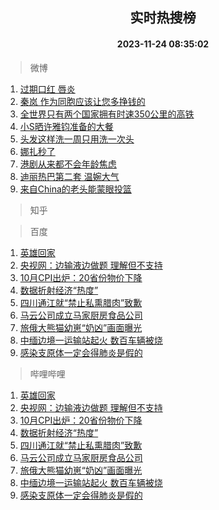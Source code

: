 <div align="center"><h2>实时热搜榜</h2><h4>2023-11-24 08:35:02</h4></div>

> 微博  

1. [过期口红 唇炎](https://s.weibo.com/weibo?q=%E8%BF%87%E6%9C%9F%E5%8F%A3%E7%BA%A2%20%E5%94%87%E7%82%8E&t=31&band_rank=1&Refer=top)<br />
2. [秦岚 作为同胞应该让您多挣钱的](https://s.weibo.com/weibo?q=%E7%A7%A6%E5%B2%9A%20%E4%BD%9C%E4%B8%BA%E5%90%8C%E8%83%9E%E5%BA%94%E8%AF%A5%E8%AE%A9%E6%82%A8%E5%A4%9A%E6%8C%A3%E9%92%B1%E7%9A%84&t=31&band_rank=2&Refer=top)<br />
3. [全世界只有两个国家拥有时速350公里的高铁](https://s.weibo.com/weibo?q=%23%E5%85%A8%E4%B8%96%E7%95%8C%E5%8F%AA%E6%9C%89%E4%B8%A4%E4%B8%AA%E5%9B%BD%E5%AE%B6%E6%8B%A5%E6%9C%89%E6%97%B6%E9%80%9F350%E5%85%AC%E9%87%8C%E7%9A%84%E9%AB%98%E9%93%81%23&t=31&band_rank=3&Refer=top)<br />
4. [小S晒许雅钧准备的大餐](https://s.weibo.com/weibo?q=%23%E5%B0%8FS%E6%99%92%E8%AE%B8%E9%9B%85%E9%92%A7%E5%87%86%E5%A4%87%E7%9A%84%E5%A4%A7%E9%A4%90%23&t=31&band_rank=4&Refer=top)<br />
5. [头发这样洗一周只用洗一次头](https://s.weibo.com/weibo?q=%E5%A4%B4%E5%8F%91%E8%BF%99%E6%A0%B7%E6%B4%97%E4%B8%80%E5%91%A8%E5%8F%AA%E7%94%A8%E6%B4%97%E4%B8%80%E6%AC%A1%E5%A4%B4&t=31&band_rank=5&Refer=top)<br />
6. [娜扎秒了](https://s.weibo.com/weibo?q=%E5%A8%9C%E6%89%8E%E7%A7%92%E4%BA%86&t=31&band_rank=6&Refer=top)<br />
7. [港剧从来都不会年龄焦虑](https://s.weibo.com/weibo?q=%23%E6%B8%AF%E5%89%A7%E4%BB%8E%E6%9D%A5%E9%83%BD%E4%B8%8D%E4%BC%9A%E5%B9%B4%E9%BE%84%E7%84%A6%E8%99%91%23&t=31&band_rank=7&Refer=top)<br />
8. [迪丽热巴第二套 温婉大气](https://s.weibo.com/weibo?q=%E8%BF%AA%E4%B8%BD%E7%83%AD%E5%B7%B4%E7%AC%AC%E4%BA%8C%E5%A5%97%20%E6%B8%A9%E5%A9%89%E5%A4%A7%E6%B0%94&t=31&band_rank=8&Refer=top)<br />
9. [来自China的老头能蒙眼投篮](https://s.weibo.com/weibo?q=%23%E6%9D%A5%E8%87%AAChina%E7%9A%84%E8%80%81%E5%A4%B4%E8%83%BD%E8%92%99%E7%9C%BC%E6%8A%95%E7%AF%AE%23&t=31&band_rank=9&Refer=top)<br />

> 知乎  


> 百度  

1. [英雄回家](https://www.baidu.com/s?wd=%E8%8B%B1%E9%9B%84%E5%9B%9E%E5%AE%B6&sa=fyb_news&rsv_dl=fyb_news)<br />
2. [央视网：边输液边做题 理解但不支持](https://www.baidu.com/s?wd=%E5%A4%AE%E8%A7%86%E7%BD%91%EF%BC%9A%E8%BE%B9%E8%BE%93%E6%B6%B2%E8%BE%B9%E5%81%9A%E9%A2%98+%E7%90%86%E8%A7%A3%E4%BD%86%E4%B8%8D%E6%94%AF%E6%8C%81&sa=fyb_news&rsv_dl=fyb_news)<br />
3. [10月CPI出炉：20省份物价下降](https://www.baidu.com/s?wd=10%E6%9C%88CPI%E5%87%BA%E7%82%89%EF%BC%9A20%E7%9C%81%E4%BB%BD%E7%89%A9%E4%BB%B7%E4%B8%8B%E9%99%8D&sa=fyb_news&rsv_dl=fyb_news)<br />
4. [数据折射经济“热度”](https://www.baidu.com/s?wd=%E6%95%B0%E6%8D%AE%E6%8A%98%E5%B0%84%E7%BB%8F%E6%B5%8E%E2%80%9C%E7%83%AD%E5%BA%A6%E2%80%9D&sa=fyb_news&rsv_dl=fyb_news)<br />
5. [四川通江就“禁止私熏腊肉”致歉](https://www.baidu.com/s?wd=%E5%9B%9B%E5%B7%9D%E9%80%9A%E6%B1%9F%E5%B0%B1%E2%80%9C%E7%A6%81%E6%AD%A2%E7%A7%81%E7%86%8F%E8%85%8A%E8%82%89%E2%80%9D%E8%87%B4%E6%AD%89&sa=fyb_news&rsv_dl=fyb_news)<br />
6. [马云公司成立马家厨房食品公司](https://www.baidu.com/s?wd=%E9%A9%AC%E4%BA%91%E5%85%AC%E5%8F%B8%E6%88%90%E7%AB%8B%E9%A9%AC%E5%AE%B6%E5%8E%A8%E6%88%BF%E9%A3%9F%E5%93%81%E5%85%AC%E5%8F%B8&sa=fyb_news&rsv_dl=fyb_news)<br />
7. [旅俄大熊猫幼崽“奶凶”画面曝光](https://www.baidu.com/s?wd=%E6%97%85%E4%BF%84%E5%A4%A7%E7%86%8A%E7%8C%AB%E5%B9%BC%E5%B4%BD%E2%80%9C%E5%A5%B6%E5%87%B6%E2%80%9D%E7%94%BB%E9%9D%A2%E6%9B%9D%E5%85%89&sa=fyb_news&rsv_dl=fyb_news)<br />
8. [中缅边境一运输站起火 数百车辆被烧](https://www.baidu.com/s?wd=%E4%B8%AD%E7%BC%85%E8%BE%B9%E5%A2%83%E4%B8%80%E8%BF%90%E8%BE%93%E7%AB%99%E8%B5%B7%E7%81%AB+%E6%95%B0%E7%99%BE%E8%BD%A6%E8%BE%86%E8%A2%AB%E7%83%A7&sa=fyb_news&rsv_dl=fyb_news)<br />
9. [感染支原体一定会得肺炎是假的](https://www.baidu.com/s?wd=%E6%84%9F%E6%9F%93%E6%94%AF%E5%8E%9F%E4%BD%93%E4%B8%80%E5%AE%9A%E4%BC%9A%E5%BE%97%E8%82%BA%E7%82%8E%E6%98%AF%E5%81%87%E7%9A%84&sa=fyb_news&rsv_dl=fyb_news)<br />

> 哔哩哔哩  

1. [英雄回家](https://www.baidu.com/s?wd=%E8%8B%B1%E9%9B%84%E5%9B%9E%E5%AE%B6&sa=fyb_news&rsv_dl=fyb_news)<br />
2. [央视网：边输液边做题 理解但不支持](https://www.baidu.com/s?wd=%E5%A4%AE%E8%A7%86%E7%BD%91%EF%BC%9A%E8%BE%B9%E8%BE%93%E6%B6%B2%E8%BE%B9%E5%81%9A%E9%A2%98+%E7%90%86%E8%A7%A3%E4%BD%86%E4%B8%8D%E6%94%AF%E6%8C%81&sa=fyb_news&rsv_dl=fyb_news)<br />
3. [10月CPI出炉：20省份物价下降](https://www.baidu.com/s?wd=10%E6%9C%88CPI%E5%87%BA%E7%82%89%EF%BC%9A20%E7%9C%81%E4%BB%BD%E7%89%A9%E4%BB%B7%E4%B8%8B%E9%99%8D&sa=fyb_news&rsv_dl=fyb_news)<br />
4. [数据折射经济“热度”](https://www.baidu.com/s?wd=%E6%95%B0%E6%8D%AE%E6%8A%98%E5%B0%84%E7%BB%8F%E6%B5%8E%E2%80%9C%E7%83%AD%E5%BA%A6%E2%80%9D&sa=fyb_news&rsv_dl=fyb_news)<br />
5. [四川通江就“禁止私熏腊肉”致歉](https://www.baidu.com/s?wd=%E5%9B%9B%E5%B7%9D%E9%80%9A%E6%B1%9F%E5%B0%B1%E2%80%9C%E7%A6%81%E6%AD%A2%E7%A7%81%E7%86%8F%E8%85%8A%E8%82%89%E2%80%9D%E8%87%B4%E6%AD%89&sa=fyb_news&rsv_dl=fyb_news)<br />
6. [马云公司成立马家厨房食品公司](https://www.baidu.com/s?wd=%E9%A9%AC%E4%BA%91%E5%85%AC%E5%8F%B8%E6%88%90%E7%AB%8B%E9%A9%AC%E5%AE%B6%E5%8E%A8%E6%88%BF%E9%A3%9F%E5%93%81%E5%85%AC%E5%8F%B8&sa=fyb_news&rsv_dl=fyb_news)<br />
7. [旅俄大熊猫幼崽“奶凶”画面曝光](https://www.baidu.com/s?wd=%E6%97%85%E4%BF%84%E5%A4%A7%E7%86%8A%E7%8C%AB%E5%B9%BC%E5%B4%BD%E2%80%9C%E5%A5%B6%E5%87%B6%E2%80%9D%E7%94%BB%E9%9D%A2%E6%9B%9D%E5%85%89&sa=fyb_news&rsv_dl=fyb_news)<br />
8. [中缅边境一运输站起火 数百车辆被烧](https://www.baidu.com/s?wd=%E4%B8%AD%E7%BC%85%E8%BE%B9%E5%A2%83%E4%B8%80%E8%BF%90%E8%BE%93%E7%AB%99%E8%B5%B7%E7%81%AB+%E6%95%B0%E7%99%BE%E8%BD%A6%E8%BE%86%E8%A2%AB%E7%83%A7&sa=fyb_news&rsv_dl=fyb_news)<br />
9. [感染支原体一定会得肺炎是假的](https://www.baidu.com/s?wd=%E6%84%9F%E6%9F%93%E6%94%AF%E5%8E%9F%E4%BD%93%E4%B8%80%E5%AE%9A%E4%BC%9A%E5%BE%97%E8%82%BA%E7%82%8E%E6%98%AF%E5%81%87%E7%9A%84&sa=fyb_news&rsv_dl=fyb_news)<br />
